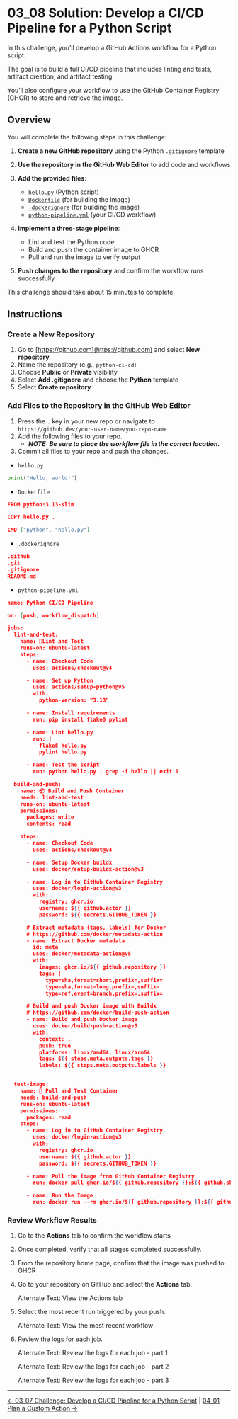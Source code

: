 # 03_08 Solution: Develop a CI/CD Pipeline for a Python Script

In this challenge, you’ll develop a GitHub Actions workflow for a Python script.

The goal is to build a full CI/CD pipeline that includes linting and tests, artifact creation, and artifact testing.

You’ll also configure your workflow to use the GitHub Container Registry (GHCR) to store and retrieve the image.

## Overview

You will complete the following steps in this challenge:

1. **Create a new GitHub repository** using the Python `.gitignore` template
2. **Use the repository in the GitHub Web Editor** to add code and workflows
3. **Add the provided files**:

   - [`hello.py`](./hello.py) (Python script)
   - [`Dockerfile`](./Dockerfile) (for building the image)
   - [`.dockerignore`](./.dockerignore) (for building the image)
   - [`python-pipeline.yml`](./python-pipeline.yml) (your CI/CD workflow)

4. **Implement a three-stage pipeline**:

   - Lint and test the Python code
   - Build and push the container image to GHCR
   - Pull and run the image to verify output

5. **Push changes to the repository** and confirm the workflow runs successfully

This challenge should take about 15 minutes to complete.

## Instructions

### Create a New Repository

1. Go to [https://github.com](https://github.com) and select **New repository**
2. Name the repository (e.g., `python-ci-cd`)
3. Choose **Public** or **Private** visibility
4. Select **Add .gitignore** and choose the **Python** template
5. Select **Create repository**

### Add Files to the Repository in the GitHub Web Editor

1. Press the `.` key in your new repo or navigate to `https://github.dev/your-user-name/you-repo-name`
2. Add the following files to your repo.
   - ***NOTE: Be sure to place the workflow file in the correct location.***
3. Commit all files to your repo and push the changes.

- `hello.py`

```py
print("Hello, world!")
```

- `Dockerfile`

```json
FROM python:3.13-slim

COPY hello.py .

CMD ["python", "hello.py"]
```

- `.dockerignore`

```json
.github
.git
.gitignore
README.md
```

- `python-pipeline.yml`

```json
name: Python CI/CD Pipeline

on: [push, workflow_dispatch]

jobs:
  lint-and-test:
    name: 🔬Lint and Test
    runs-on: ubuntu-latest
    steps:
      - name: Checkout Code
        uses: actions/checkout@v4

      - name: Set up Python
        uses: actions/setup-python@v5
        with:
          python-version: "3.13"

      - name: Install requirements
        run: pip install flake8 pylint

      - name: Lint hello.py
        run: |
          flake8 hello.py
          pylint hello.py

      - name: Test the script
        run: python hello.py | grep -i hello || exit 1

  build-and-push:
    name: 📦 Build and Push Container
    needs: lint-and-test
    runs-on: ubuntu-latest
    permissions:
      packages: write
      contents: read

    steps:
      - name: Checkout Code
        uses: actions/checkout@v4

      - name: Setup Docker buildx
        uses: docker/setup-buildx-action@v3

      - name: Log in to GitHub Container Registry
        uses: docker/login-action@v3
        with:
          registry: ghcr.io
          username: ${{ github.actor }}
          password: ${{ secrets.GITHUB_TOKEN }}

      # Extract metadata (tags, labels) for Docker
      # https://github.com/docker/metadata-action
      - name: Extract Docker metadata
        id: meta
        uses: docker/metadata-action@v5
        with:
          images: ghcr.io/${{ github.repository }}
          tags: |
            type=sha,format=short,prefix=,suffix=
            type=sha,format=long,prefix=,suffix=
            type=ref,event=branch,prefix=,suffix=

      # Build and push Docker image with Buildx
      # https://github.com/docker/build-push-action
      - name: Build and push Docker image
        uses: docker/build-push-action@v5
        with:
          context: .
          push: true
          platforms: linux/amd64, linux/arm64
          tags: ${{ steps.meta.outputs.tags }}
          labels: ${{ steps.meta.outputs.labels }}


  test-image:
    name: 🔁 Pull and Test Container
    needs: build-and-push
    runs-on: ubuntu-latest
    permissions:
      packages: read
    steps:
      - name: Log in to GitHub Container Registry
        uses: docker/login-action@v3
        with:
          registry: ghcr.io
          username: ${{ github.actor }}
          password: ${{ secrets.GITHUB_TOKEN }}

      - name: Pull the image from GitHub Container Registry
        run: docker pull ghcr.io/${{ github.repository }}:${{ github.sha }}

      - name: Run the Image
        run: docker run --rm ghcr.io/${{ github.repository }}:${{ github.sha }} | grep -i hello || exit 1
```

### Review Workflow Results

1. Go to the **Actions** tab to confirm the workflow starts
2. Once completed, verify that all stages completed successfully.
3. From the repository home page, confirm that the image was pushed to GHCR

4. Go to your repository on GitHub and select the **Actions** tab.

   Alternate Text: View the Actions tab

5. Select the most recent run triggered by your push.

   Alternate Text: View the most recent workflow

6. Review the logs for each job.

   Alternate Text: Review the logs for each job \- part 1

   Alternate Text: Review the logs for each job \- part 2

   Alternate Text: Review the logs for each job \- part 3

<!-- FooterStart -->
---
[← 03_07 Challenge: Develop a CI/CD Pipeline for a Python Script](../03_07_challenge_develop_a_cicd_pipeline_for_a_python_script/README.md) | [04_01 Plan a Custom Action →](../../ch4_developing_custom_actions/04_01_plan_a_custom_action/README.md)
<!-- FooterEnd -->
